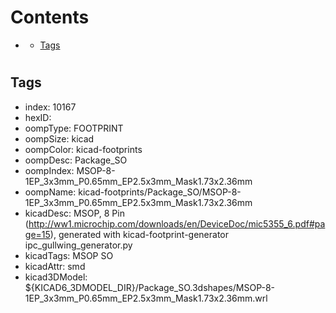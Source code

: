 



Contents
========

* [](#)
	* [Tags](#tags)

# 

## Tags

- index: 10167
- hexID: 
- oompType: FOOTPRINT
- oompSize: kicad
- oompColor: kicad-footprints
- oompDesc: Package_SO
- oompIndex: MSOP-8-1EP_3x3mm_P0.65mm_EP2.5x3mm_Mask1.73x2.36mm
- oompName: kicad-footprints/Package_SO/MSOP-8-1EP_3x3mm_P0.65mm_EP2.5x3mm_Mask1.73x2.36mm
- kicadDesc: MSOP, 8 Pin (http://ww1.microchip.com/downloads/en/DeviceDoc/mic5355_6.pdf#page=15), generated with kicad-footprint-generator ipc_gullwing_generator.py
- kicadTags: MSOP SO
- kicadAttr: smd
- kicad3DModel: ${KICAD6_3DMODEL_DIR}/Package_SO.3dshapes/MSOP-8-1EP_3x3mm_P0.65mm_EP2.5x3mm_Mask1.73x2.36mm.wrl
